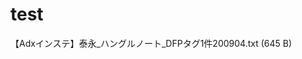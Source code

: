 # test


【Adxインステ】泰永_ハングルノート_DFPタグ1件200904.txt (645 B)  

<script async src="https://securepubads.g.doubleclick.net/tag/js/gpt.js"></script>

<!--Adx_interstitial_9176203-->
<script>
  window.googletag = window.googletag || {cmd: []};
  googletag.cmd.push(function() {
    var slot = googletag.defineOutOfPageSlot(
      '9176203/1716526',          
      googletag.enums.OutOfPageFormat.INTERSTITIAL);
    if (slot) slot.addService(googletag.pubads());
    googletag.pubads().enableSingleRequest();
    googletag.pubads().disableInitialLoad();//ヘッダーに.refresh();が無い場合削除して下さい。
    googletag.enableServices();
    googletag.display(slot);
  });
</script>
